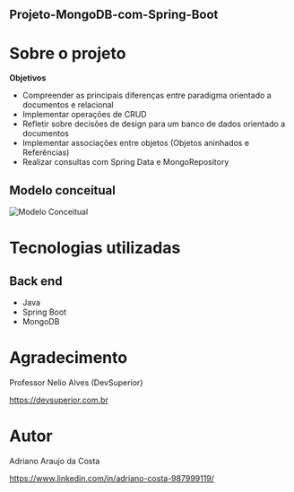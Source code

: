 ## Projeto-MongoDB-com-Spring-Boot

# Sobre o projeto

**Objetivos**

* Compreender as principais diferenças entre paradigma orientado a documentos e relacional
* Implementar operações de CRUD
* Refletir sobre decisões de design para um banco de dados orientado a documentos
* Implementar associações entre objetos (Objetos aninhados e Referências)
* Realizar consultas com Spring Data e MongoRepository

## Modelo conceitual

![Modelo Conceitual](https://github.com/adrianoadacosta/assets-para-README/blob/main/asset/SB-Mongodb/Captura%20de%20Tela%20(13).png)

# Tecnologias utilizadas
## Back end
- Java
- Spring Boot
- MongoDB

# Agradecimento

Professor Nelio Alves (DevSuperior)

https://devsuperior.com.br

# Autor

Adriano Araujo da Costa

https://www.linkedin.com/in/adriano-costa-987999119/
